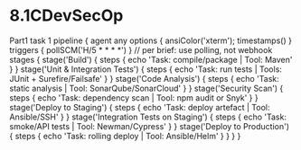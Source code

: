# 8.1CDevSecOp
Part1 task 1
pipeline {
  agent any
  options { ansiColor('xterm'); timestamps() }
  triggers { pollSCM('H/5 * * * *') } // per brief: use polling, not webhook
  stages {
    stage('Build') { steps { echo 'Task: compile/package | Tool: Maven' } }
    stage('Unit & Integration Tests') { steps { echo 'Task: run tests | Tools: JUnit + Surefire/Failsafe' } }
    stage('Code Analysis') { steps { echo 'Task: static analysis | Tool: SonarQube/SonarCloud' } }
    stage('Security Scan') { steps { echo 'Task: dependency scan | Tool: npm audit or Snyk' } }
    stage('Deploy to Staging') { steps { echo 'Task: deploy artefact | Tool: Ansible/SSH' } }
    stage('Integration Tests on Staging') { steps { echo 'Task: smoke/API tests | Tool: Newman/Cypress' } }
    stage('Deploy to Production') { steps { echo 'Task: rolling deploy | Tool: Ansible/Helm' } }
  }
}
